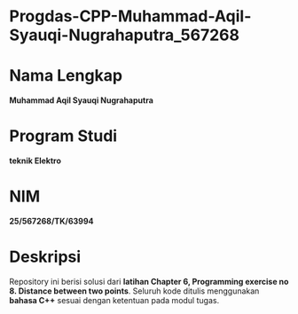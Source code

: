 # Progdas-CPP-Muhammad-Aqil-Syauqi-Nugrahaputra_567268

# Nama Lengkap
**Muhammad Aqil Syauqi Nugrahaputra**

# Program Studi
**teknik Elektro**

# NIM
**25/567268/TK/63994**

# Deskripsi
Repository ini berisi solusi dari **latihan Chapter 6, Programming exercise no 8. Distance between two points**.
Seluruh kode ditulis menggunakan **bahasa C++** sesuai dengan ketentuan pada modul tugas.

